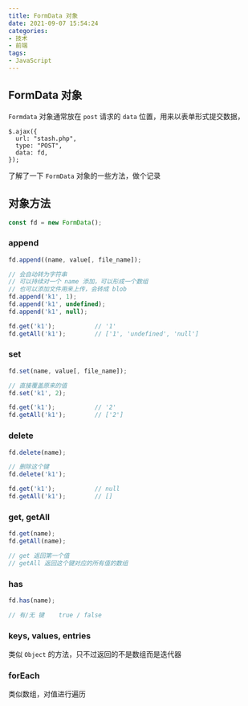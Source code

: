 ```yaml
---
title: FormData 对象
date: 2021-09-07 15:54:24
categories:
- 技术
- 前端
tags:
- JavaScript
---
```

## FormData 对象

`Formdata` 对象通常放在 `post` 请求的 `data` 位置，用来以表单形式提交数据，

```
$.ajax({
  url: "stash.php",
  type: "POST",
  data: fd,
});
```

了解了一下 `FormData` 对象的一些方法，做个记录



## 对象方法

```javascript
const fd = new FormData();
```



### append

``` javascript
fd.append((name, value[, file_name]);

// 会自动转为字符串
// 可以持续对一个 name 添加，可以形成一个数组
// 也可以添加文件用来上传，会转成 blob
fd.append('k1', 1);
fd.append('k1', undefined);
fd.append('k1', null);

fd.get('k1');			// '1'
fd.getAll('k1');		// ['1', 'undefined', 'null']
```



### set

``` javascript
fd.set(name, value[, file_name]);

// 直接覆盖原来的值
fd.set('k1', 2);

fd.get('k1');			// '2'
fd.getAll('k1');		// ['2']
```



### delete

``` javascript
fd.delete(name);

// 删除这个键
fd.delete('k1');

fd.get('k1');			// null
fd.getAll('k1');		// []
```



### get, getAll

``` javascript
fd.get(name);
fd.getAll(name);

// get 返回第一个值
// getAll 返回这个键对应的所有值的数组
```



### has

``` javascript
fd.has(name);

// 有/无 键	true / false
```



### keys, values, entries

类似 `Object` 的方法，只不过返回的不是数组而是迭代器



### forEach

类似数组，对值进行遍历
